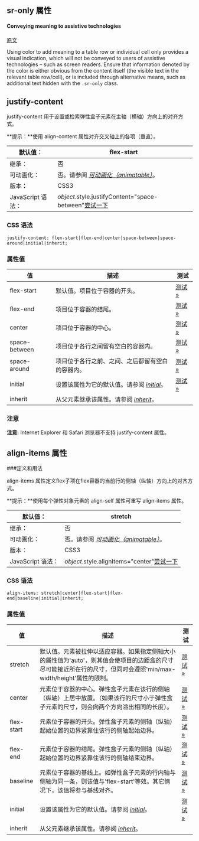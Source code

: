 ## sr-only 属性

#### Conveying meaning to assistive technologies

[原文](https://getbootstrap.com/docs/3.4/css/)

Using color to add meaning to a table row or individual cell only provides a visual indication, which will not be conveyed to users of assistive technologies – such as screen readers. Ensure that information denoted by the color is either obvious from the content itself (the visible text in the relevant table row/cell), or is included through alternative means, such as additional text hidden with the `.sr-only` class.

## justify-content

justify-content 用于设置或检索弹性盒子元素在主轴（横轴）方向上的对齐方式。

**提示：**使用 align-content 属性对齐交叉轴上的各项（垂直）。

| 默认值：          | flex-start                                                   |
| ----------------- | ------------------------------------------------------------ |
| 继承：            | 否                                                           |
| 可动画化：        | 否。请参阅 [*可动画化（animatable）*](http://www.runoob.com/cssref/css-animatable.html)。 |
| 版本：            | CSS3                                                         |
| JavaScript 语法： | *object*.style.justifyContent="space-between"[尝试一下](http://www.runoob.com/try/try.php?filename=trycss3_js_justify-content) |

### CSS 语法

```
justify-content: flex-start|flex-end|center|space-between|space-around|initial|inherit;
```

### 属性值

| 值            | 描述                                                         | 测试                                                         |
| ------------- | ------------------------------------------------------------ | ------------------------------------------------------------ |
| flex-start    | 默认值。项目位于容器的开头。                                 | [测试 »](http://www.runoob.com/try/playit.php?f=playcss_justify-content&preval=flex-start) |
| flex-end      | 项目位于容器的结尾。                                         | [测试 »](http://www.runoob.com/try/playit.php?f=playcss_justify-content&preval=flex-end) |
| center        | 项目位于容器的中心。                                         | [测试 »](http://www.runoob.com/try/playit.php?f=playcss_justify-content&preval=center) |
| space-between | 项目位于各行之间留有空白的容器内。                           | [测试 »](http://www.runoob.com/try/playit.php?f=playcss_justify-content&preval=space-between) |
| space-around  | 项目位于各行之前、之间、之后都留有空白的容器内。             | [测试 »](http://www.runoob.com/try/playit.php?f=playcss_justify-content&preval=space-around) |
| initial       | 设置该属性为它的默认值。请参阅 [*initial*](http://www.runoob.com/cssref/css-initial.html)。 | [测试 »](http://www.runoob.com/try/playit.php?f=playcss_justify-content&preval=initial) |
| inherit       | 从父元素继承该属性。请参阅 [*inherit*](http://www.runoob.com/cssref/css-inherit.html)。 |                                                              |

### 注意

**注意:** Internet Explorer 和 Safari 浏览器不支持 justify-content 属性。

## align-items 属性

###定义和用法

align-items 属性定义flex子项在flex容器的当前行的侧轴（纵轴）方向上的对齐方式。

**提示：**使用每个弹性对象元素的 align-self 属性可重写 align-items 属性。

| 默认值：          | stretch                                                      |
| ----------------- | ------------------------------------------------------------ |
| 继承：            | 否                                                           |
| 可动画化：        | 否。请参阅 [*可动画化（animatable）*](http://www.runoob.com/cssref/css-animatable.html)。 |
| 版本：            | CSS3                                                         |
| JavaScript 语法： | *object*.style.alignItems="center"[尝试一下](http://www.runoob.com/try/try.php?filename=trycss3_js_align-items) |

### CSS 语法

```
align-items: stretch|center|flex-start|flex-end|baseline|initial|inherit;
```

### 属性值

| 值         | 描述                                                         | 测试                                                         |
| ---------- | ------------------------------------------------------------ | ------------------------------------------------------------ |
| stretch    | 默认值。元素被拉伸以适应容器。如果指定侧轴大小的属性值为'auto'，则其值会使项目的边距盒的尺寸尽可能接近所在行的尺寸，但同时会遵照'min/max-width/height'属性的限制。 | [测试 »](http://www.runoob.com/try/playit.php?f=playcss_align-items&preval=stretch) |
| center     | 元素位于容器的中心。弹性盒子元素在该行的侧轴（纵轴）上居中放置。（如果该行的尺寸小于弹性盒子元素的尺寸，则会向两个方向溢出相同的长度）。 | [测试 »](http://www.runoob.com/try/playit.php?f=playcss_align-items&preval=center) |
| flex-start | 元素位于容器的开头。弹性盒子元素的侧轴（纵轴）起始位置的边界紧靠住该行的侧轴起始边界。 | [测试 »](http://www.runoob.com/try/playit.php?f=playcss_align-items&preval=flex-start) |
| flex-end   | 元素位于容器的结尾。弹性盒子元素的侧轴（纵轴）起始位置的边界紧靠住该行的侧轴结束边界。 | [测试 »](http://www.runoob.com/try/playit.php?f=playcss_align-items&preval=flex-end) |
| baseline   | 元素位于容器的基线上。如弹性盒子元素的行内轴与侧轴为同一条，则该值与'flex-start'等效。其它情况下，该值将参与基线对齐。 | [测试 »](http://www.runoob.com/try/playit.php?f=playcss_align-items&preval=baseline) |
| initial    | 设置该属性为它的默认值。请参阅 [*initial*](http://www.runoob.com/cssref/css-initial.html)。 | [测试 »](http://www.runoob.com/try/playit.php?f=playcss_align-items&preval=initial) |
| inherit    | 从父元素继承该属性。请参阅 [*inherit*](http://www.runoob.com/cssref/css-inherit.html)。 |                                                              |